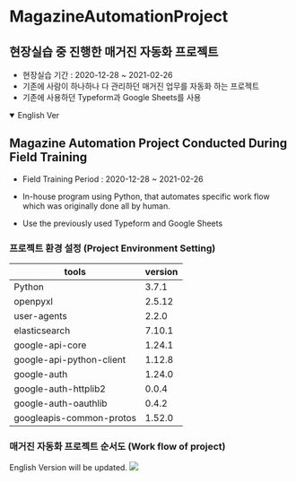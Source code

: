 # MagazineAutomationProject

<h2>현장실습 중 진행한 매거진 자동화 프로젝트</h2>

- 현장실습 기간 : 2020-12-28 ~ 2021-02-26
- 기존에 사람이 하나하나 다 관리하던 매거진 업무를 자동화 하는 프로젝트
- 기존에 사용하던 Typeform과 Google Sheets를 사용

<details open>
  <summary> English Ver </summary>
  
  <h2>Magazine Automation Project Conducted During Field Training</h2>

- Field Training Period : 2020-12-28 ~ 2021-02-26
- In-house program using Python, that automates specific work flow which was originally done all by human.
- Use the previously used Typeform and Google Sheets
  
  </details>

<h3>프로젝트 환경 설정 (Project Environment Setting) </h3>

|tools|version|
|-----|-------|
|Python|3.7.1|
|openpyxl|2.5.12|
|user-agents|2.2.0|
|elasticsearch|7.10.1|
|google-api-core|1.24.1|
|google-api-python-client|1.12.8|
|google-auth|1.24.0|
|google-auth-httplib2|0.0.4|
|google-auth-oauthlib|0.4.2|
|googleapis-common-protos|1.52.0|

<h3> 매거진 자동화 프로젝트 순서도 (Work flow of project) </h3>
English Version will be updated.
<img src = "https://user-images.githubusercontent.com/50768959/141367996-805fb80d-15b0-4151-946e-b0812ce24e70.png">
